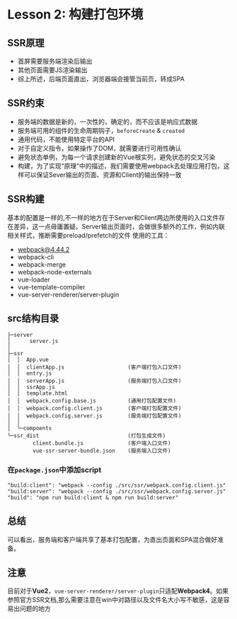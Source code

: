 # Lesson 2: 构建打包环境

## SSR原理
- 首屏需要服务端渲染后输出
- 其他页面需要JS渲染输出
- 综上所述，后端页面直出，浏览器端会接管当前页，转成SPA
## SSR约束
- 服务端的数据是新的，一次性的，确定的，而不应该是响应式数据
- 服务端可用的组件的生命周期钩子，`beforeCreate` & `created`
- 通用代码，不能使用特定平台的API
- 对于自定义指令，如果操作了DOM，就需要进行可用性确认
- 避免状态单例，为每一个请求创建新的Vue根实列，避免状态的交叉污染
- 构建，为了实现“原理”中的描述，我们需要使用webpack去处理应用打包，这样可以保证Sever输出的页面、资源和Client的输出保持一致

## SSR构建
基本的配置是一样的,不一样的地方在于Server和Client两边所使用的入口文件存在差异，这一点毋庸置疑。Server输出页面时，会做很多额外的工作，例如内联相关样式，推断需要preload/prefetch的文件
使用的工具：
- webpack@4.44.2
- webpack-cli
- webpack-merge
- webpack-node-externals
- vue-loader
- vue-template-compiler
- vue-server-renderer/server-plugin

## src结构目录
```
├─server
│      server.js
│
├─ssr
│  │  App.vue                           
│  │  clientApp.js                    (客户端打包入口文件)  
│  │  entry.js
│  │  serverApp.js                    (服务端打包入口文件) 
│  │  ssrApp.js
│  │  template.html
│  │  webpack.config.base.js          (通用打包配置文件)
│  │  webpack.config.client.js        (客户端打包配置文件)
│  │  webpack.config.server.js        (服务端打包配置文件)
│  │
│  └─compoents
└─ssr_dist                            (打包生成文件)
        client.bundle.js              (客户端入口文件)
        vue-ssr-server-bundle.json    (服务端入口文件)
```

### 在`package.json`中添加script
```
"build:client": "webpack --config ./src/ssr/webpack.config.client.js"
"build:server": "webpack --config ./src/ssr/webpack.config.server.js"
"build": "npm run build:client & npm run build:server"
```
## 总结
可以看出，服务端和客户端共享了基本打包配置，为直出页面和SPA混合做好准备。
## 注意
目前对于**Vue2**，`vue-server-renderer/server-plugin`只适配**Webpack4**。如果参照官方SSR文档,那么需要注意在win中对路径以及文件名大小写不敏感，这是容易出问题的地方


